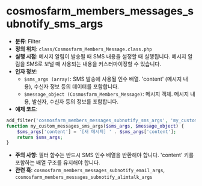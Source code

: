# cosmosfarm_members_messages_subnotify_sms_args

- **분류**: Filter
- **정의 위치**: `class/Cosmosfarm_Members_Message.class.php`
- **실행 시점**: 메시지 알림이 발송될 때 SMS 내용을 설정할 때 실행됩니다. 메시지 알림을 SMS로 보낼 때 사용되는 내용을 커스터마이징할 수 있습니다.
- **인자 정보**:
  - `$sms_args (array)`: SMS 발송에 사용될 인수 배열. 'content' (메시지 내용), 수신자 정보 등의 데이터를 포함합니다.
  - `$message_object (Cosmosfarm_Members_Message)`: 메시지 객체. 메시지 내용, 발신자, 수신자 등의 정보를 포함합니다.
- **예제 코드**:

```php
add_filter('cosmosfarm_members_messages_subnotify_sms_args', 'my_custom_messages_sms_args', 10, 2);
function my_custom_messages_sms_args($sms_args, $message_object) {
    $sms_args['content'] = '[새 메시지] ' . $sms_args['content'];
    return $sms_args;
}
```

- **주의 사항**: 필터 함수는 반드시 SMS 인수 배열을 반환해야 합니다. 'content' 키를 포함하는 배열 구조를 유지해야 합니다.
- **관련 훅**: `cosmosfarm_members_messages_subnotify_email_args`, `cosmosfarm_members_messages_subnotify_alimtalk_args`
